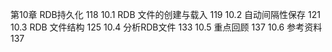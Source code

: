 第10章 RDB持久化 118
10.1 RDB 文件的创建与载入 119
10.2 自动间隔性保存 121
10.3 RDB 文件结构 125
10.4 分析RDB文件 133
10.5 重点回顾 137
10.6 参考资料 137